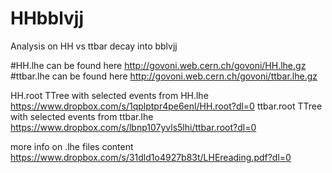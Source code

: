 # HHbblvjj
Analysis on HH vs ttbar decay into bblvjj 

#HH.lhe can be found here     http://govoni.web.cern.ch/govoni/HH.lhe.gz
#ttbar.lhe can be found here  http://govoni.web.cern.ch/govoni/ttbar.lhe.gz

HH.root    TTree with selected events from HH.lhe   https://www.dropbox.com/s/1qplptpr4pe6enl/HH.root?dl=0
ttbar.root TTree with selected events from ttbar.lhe https://www.dropbox.com/s/lbnp107yvls5lhi/ttbar.root?dl=0

more info on .lhe files content  https://www.dropbox.com/s/31dld1o4927b83t/LHEreading.pdf?dl=0
